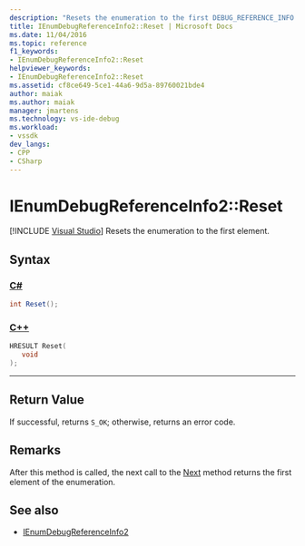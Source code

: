```yaml
---
description: "Resets the enumeration to the first DEBUG_REFERENCE_INFO element."
title: IEnumDebugReferenceInfo2::Reset | Microsoft Docs
ms.date: 11/04/2016
ms.topic: reference
f1_keywords:
- IEnumDebugReferenceInfo2::Reset
helpviewer_keywords:
- IEnumDebugReferenceInfo2::Reset
ms.assetid: cf8ce649-5ce1-44a6-9d5a-89760021bde4
author: maiak
ms.author: maiak
manager: jmartens
ms.technology: vs-ide-debug
ms.workload:
- vssdk
dev_langs:
- CPP
- CSharp
---
```

# IEnumDebugReferenceInfo2::Reset

 [!INCLUDE [Visual Studio](~/includes/applies-to-version/vs-windows-only.md)]
Resets the enumeration to the first element.

## Syntax

### [C#](#tab/csharp)
```csharp
int Reset();
```
### [C++](#tab/cpp)
```cpp
HRESULT Reset(
   void
);
```
---

## Return Value
 If successful, returns `S_OK`; otherwise, returns an error code.

## Remarks
 After this method is called, the next call to the [Next](../../../extensibility/debugger/reference/ienumdebugreferenceinfo2-next.md) method returns the first element of the enumeration.

## See also
- [IEnumDebugReferenceInfo2](../../../extensibility/debugger/reference/ienumdebugreferenceinfo2.md)

